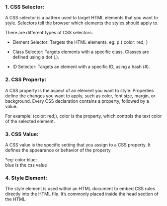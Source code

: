 ### 1. CSS Selector:

A CSS selector is a pattern used to target HTML elements that you want to style. Selectors tell the browser which elements the styles should apply to.

There are different types of CSS selectors:

* Element Selector: Targets the HTML elements. 
eg: p { color: red; } 

* Class Selector: Targets elements with a specific class. Classes are defined using a dot (.). 
* ID Selector: Targets an element with a specific ID, using a hash (#). 

### 2. CSS Property:

A CSS property is the aspect of an element you want to style. Properties define the changes you want to apply, such as color, font size, margin, or background. Every CSS declaration contains a property, followed by a value.

 For example: (color: red;), color is the property, which controls the text color of the selected element.

 ### 3. CSS Value:
A CSS value is the specific setting that you assign to a CSS property. It defines the appearance or behavior of the property

*eg:
color:blue;  
blue is the css value

### 4. Style Element:
The style element is used within an HTML document to embed CSS rules directly into the HTML file. It’s commonly placed inside the head section of the HTML. 